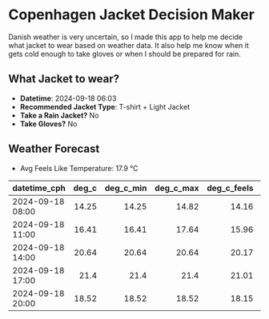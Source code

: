 
# Copenhagen Jacket Decision Maker

Danish weather is very uncertain, so I made this app to help me decide what jacket to wear based on weather data. 
It also help me know when it gets cold enough to take gloves or when I should be prepared for rain.

## What Jacket to wear?

- **Datetime**: 2024-09-18 06:03
- **Recommended Jacket Type**: T-shirt + Light Jacket
- **Take a Rain Jacket?** No
- **Take Gloves?** No

## Weather Forecast
- Avg Feels Like Temperature: 17.9 °C

| datetime_cph     |   deg_c |   deg_c_min |   deg_c_max |   deg_c_feels | weather   | wind   | rain   |
|:-----------------|--------:|------------:|------------:|--------------:|:----------|:-------|:-------|
| 2024-09-18 08:00 |   14.25 |       14.25 |       14.82 |         14.16 | Clouds    | Low    | None   |
| 2024-09-18 11:00 |   16.41 |       16.41 |       17.64 |         15.96 | Clouds    | Low    | None   |
| 2024-09-18 14:00 |   20.64 |       20.64 |       20.64 |         20.17 | Clear     | Low    | None   |
| 2024-09-18 17:00 |   21.4  |       21.4  |       21.4  |         21.01 | Clear     | Low    | None   |
| 2024-09-18 20:00 |   18.52 |       18.52 |       18.52 |         18.15 | Clear     | Low    | None   |
        